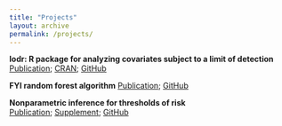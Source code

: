 ```yaml
---
title: "Projects"
layout: archive
permalink: /projects/
---
```

**lodr: R package for analyzing covariates subject to a limit of detection** [Publication](...); [CRAN](https://cran.r-project.org/web/packages/lodr/index.html); [GitHub](https://github.com/mloop/lodr)

**FYI random forest algorithm** [Publication](...); [GitHub](https://github.com/kmdono02/FYI_Random_Forest) 

**Nonparametric inference for thresholds of risk**  
[Publication](https://www.ncbi.nlm.nih.gov/pubmed/31285781); [Supplement](https://kmdono02.github.io/Risk_Threshold/); [GitHub](https://github.com/kmdono02/Risk_Threshold)
